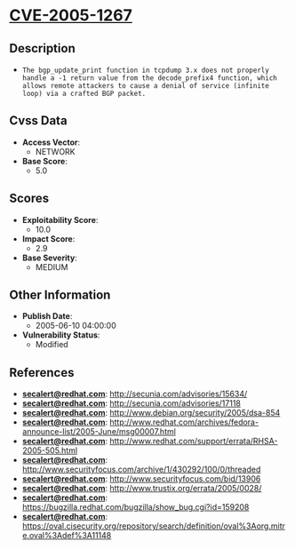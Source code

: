 
# [CVE-2005-1267](http://secunia.com/advisories/15634/)

## Description

- `The bgp_update_print function in tcpdump 3.x does not properly handle a -1 return value from the decode_prefix4 function, which allows remote attackers to cause a denial of service (infinite loop) via a crafted BGP packet.`

## Cvss Data

- **Access Vector**:
  - NETWORK
- **Base Score**:
  - 5.0

## Scores

- **Exploitability Score**:
  - 10.0
- **Impact Score**:
  - 2.9
- **Base Severity**:
  - MEDIUM

## Other Information

- **Publish Date**:
  - 2005-06-10 04:00:00
- **Vulnerability Status**:
  - Modified

## References

- **secalert@redhat.com**: http://secunia.com/advisories/15634/
- **secalert@redhat.com**: http://secunia.com/advisories/17118
- **secalert@redhat.com**: http://www.debian.org/security/2005/dsa-854
- **secalert@redhat.com**: http://www.redhat.com/archives/fedora-announce-list/2005-June/msg00007.html
- **secalert@redhat.com**: http://www.redhat.com/support/errata/RHSA-2005-505.html
- **secalert@redhat.com**: http://www.securityfocus.com/archive/1/430292/100/0/threaded
- **secalert@redhat.com**: http://www.securityfocus.com/bid/13906
- **secalert@redhat.com**: http://www.trustix.org/errata/2005/0028/
- **secalert@redhat.com**: https://bugzilla.redhat.com/bugzilla/show_bug.cgi?id=159208
- **secalert@redhat.com**: https://oval.cisecurity.org/repository/search/definition/oval%3Aorg.mitre.oval%3Adef%3A11148
